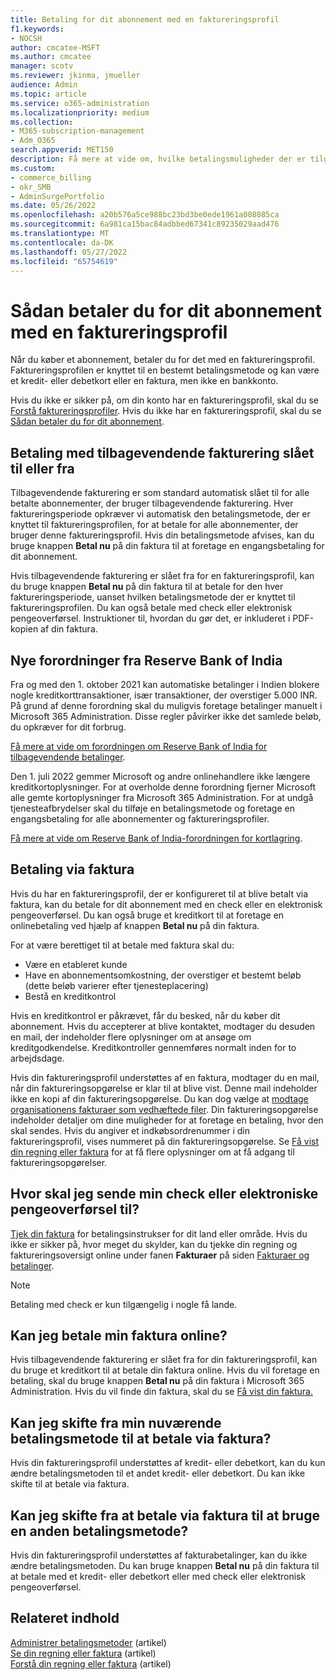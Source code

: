```yaml
---
title: Betaling for dit abonnement med en faktureringsprofil
f1.keywords:
- NOCSH
author: cmcatee-MSFT
ms.author: cmcatee
manager: scotv
ms.reviewer: jkinma, jmueller
audience: Admin
ms.topic: article
ms.service: o365-administration
ms.localizationpriority: medium
ms.collection:
- M365-subscription-management
- Adm_O365
search.appverid: MET150
description: Få mere at vide om, hvilke betalingsmuligheder der er tilgængelige for dit abonnement med en faktureringsprofil.
ms.custom:
- commerce_billing
- okr_SMB
- AdminSurgePortfolio
ms.date: 05/26/2022
ms.openlocfilehash: a20b576a5ce988bc23bd3be0ede1961a008085ca
ms.sourcegitcommit: 6a981ca15bac84adbbed67341c89235029aad476
ms.translationtype: MT
ms.contentlocale: da-DK
ms.lasthandoff: 05/27/2022
ms.locfileid: "65754619"
---
```

# <a name="how-to-pay-for-your-subscription-with-a-billing-profile"></a>Sådan betaler du for dit abonnement med en faktureringsprofil

Når du køber et abonnement, betaler du for det med en faktureringsprofil. Faktureringsprofilen er knyttet til en bestemt betalingsmetode og kan være et kredit- eller debetkort eller en faktura, men ikke en bankkonto.

Hvis du ikke er sikker på, om din konto har en faktureringsprofil, skal du se [Forstå faktureringsprofiler](manage-billing-profiles.md). Hvis du ikke har en faktureringsprofil, skal du se [Sådan betaler du for dit abonnement](pay-for-your-subscription.md).

## <a name="paying-with-recurring-billing-turned-on-or-off"></a>Betaling med tilbagevendende fakturering slået til eller fra

Tilbagevendende fakturering er som standard automatisk slået til for alle betalte abonnementer, der bruger tilbagevendende fakturering. Hver faktureringsperiode opkræver vi automatisk den betalingsmetode, der er knyttet til faktureringsprofilen, for at betale for alle abonnementer, der bruger denne faktureringsprofil. Hvis din betalingsmetode afvises, kan du bruge knappen **Betal nu** på din faktura til at foretage en engangsbetaling for dit abonnement.

Hvis tilbagevendende fakturering er slået fra for en faktureringsprofil, kan du bruge knappen **Betal nu** på din faktura til at betale for den hver faktureringsperiode, uanset hvilken betalingsmetode der er knyttet til faktureringsprofilen. Du kan også betale med check eller elektronisk pengeoverførsel. Instruktioner til, hvordan du gør det, er inkluderet i PDF-kopien af din faktura.

## <a name="new-regulations-from-the-reserve-bank-of-india"></a>Nye forordninger fra Reserve Bank of India

Fra og med den 1. oktober 2021 kan automatiske betalinger i Indien blokere nogle kreditkorttransaktioner, især transaktioner, der overstiger 5.000 INR. På grund af denne forordning skal du muligvis foretage betalinger manuelt i Microsoft 365 Administration. Disse regler påvirker ikke det samlede beløb, du opkræver for dit forbrug.

[Få mere at vide om forordningen om Reserve Bank of India for tilbagevendende betalinger](https://www.rbi.org.in/Scripts/NotificationUser.aspx?Id=11668&Mode=0).

Den 1. juli 2022 gemmer Microsoft og andre onlinehandlere ikke længere kreditkortoplysninger. For at overholde denne forordning fjerner Microsoft alle gemte kortoplysninger fra Microsoft 365 Administration. For at undgå tjenesteafbrydelser skal du tilføje en betalingsmetode og foretage en engangsbetaling for alle abonnementer og faktureringsprofiler.

[Få mere at vide om Reserve Bank of India-forordningen for kortlagring](https://www.rbi.org.in/Scripts/NotificationUser.aspx?Id=12211).

## <a name="paying-by-invoice"></a>Betaling via faktura

Hvis du har en faktureringsprofil, der er konfigureret til at blive betalt via faktura, kan du betale for dit abonnement med en check eller en elektronisk pengeoverførsel. Du kan også bruge et kreditkort til at foretage en onlinebetaling ved hjælp af knappen **Betal nu** på din faktura.

For at være berettiget til at betale med faktura skal du:

- Være en etableret kunde
- Have en abonnementsomkostning, der overstiger et bestemt beløb (dette beløb varierer efter tjenesteplacering)
- Bestå en kreditkontrol

Hvis en kreditkontrol er påkrævet, får du besked, når du køber dit abonnement. Hvis du accepterer at blive kontaktet, modtager du desuden en mail, der indeholder flere oplysninger om at ansøge om kreditgodkendelse. Kreditkontroller gennemføres normalt inden for to arbejdsdage.

Hvis din faktureringsprofil understøttes af en faktura, modtager du en mail, når din faktureringsopgørelse er klar til at blive vist. Denne mail indeholder ikke en kopi af din faktureringsopgørelse. Du kan dog vælge at [modtage organisationens fakturaer som vedhæftede filer](manage-billing-notifications.md#receive-your-organizations-invoices-as-email-attachments). Din faktureringsopgørelse indeholder detaljer om dine muligheder for at foretage en betaling, hvor den skal sendes. Hvis du angiver et indkøbsordrenummer i din faktureringsprofil, vises nummeret på din faktureringsopgørelse. Se [Få vist din regning eller faktura](view-your-bill-or-invoice.md) for at få flere oplysninger om at få adgang til faktureringsopgørelser.

## <a name="where-do-i-send-my-check-or-eft-payment"></a>Hvor skal jeg sende min check eller elektroniske pengeoverførsel til?

[Tjek din faktura](view-your-bill-or-invoice.md) for betalingsinstrukser for dit land eller område. Hvis du ikke er sikker på, hvor meget du skylder, kan du tjekke din regning og faktureringsoversigt online under fanen **Fakturaer** på siden <a href="https://go.microsoft.com/fwlink/p/?linkid=2102895" target="_blank">Fakturaer og betalinger</a>.

> [!NOTE]
> Betaling med check er kun tilgængelig i nogle få lande.

## <a name="can-i-pay-my-invoice-online"></a>Kan jeg betale min faktura online?

Hvis tilbagevendende fakturering er slået fra for din faktureringsprofil, kan du bruge et kreditkort til at betale din faktura online. Hvis du vil foretage en betaling, skal du bruge knappen **Betal nu** på din faktura i Microsoft 365 Administration. Hvis du vil finde din faktura, skal du se [Få vist din faktura.](view-your-bill-or-invoice.md)

## <a name="can-i-change-from-my-current-payment-method-to-paying-by-invoice"></a>Kan jeg skifte fra min nuværende betalingsmetode til at betale via faktura?

Hvis din faktureringsprofil understøttes af kredit- eller debetkort, kan du kun ændre betalingsmetoden til et andet kredit- eller debetkort. Du kan ikke skifte til at betale via faktura.

## <a name="can-i-change-from-paying-by-invoice-to-using-a-different-payment-method"></a>Kan jeg skifte fra at betale via faktura til at bruge en anden betalingsmetode?

Hvis din faktureringsprofil understøttes af fakturabetalinger, kan du ikke ændre betalingsmetoden. Du kan bruge knappen **Betal nu** på din faktura til at betale med et kredit- eller debetkort eller med check eller elektronisk pengeoverførsel.

## <a name="related-content"></a>Relateret indhold

[Administrer betalingsmetoder](manage-payment-methods.md) (artikel)\
[Se din regning eller faktura](view-your-bill-or-invoice.md) (artikel)\
[Forstå din regning eller faktura](understand-your-invoice.md) (artikel)

